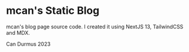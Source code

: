 # mcan's Static Blog

<p>mcan's blog page source code. I created it using NextJS 13, TailwindCSS and MDX.</p>

<p>Can Durmus 2023</p>
